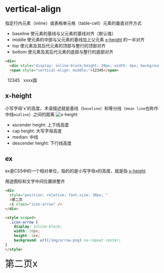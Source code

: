 # vertical-align

指定行内元素（inline）或表格单元格（table-cell）元素的垂直对齐方式

* baseline 使元素的基线与父元素的基线对齐（默认值）
* middle 使元素的中部与父元素的基线加上父元素 [x-height](#x-height) 的一半对齐
* top 使元素及其后代元素的顶部与整行的顶部对齐
* bottom 使元素及其后代元素的底部与整行的底部对齐

```html
<div>
  <div style="display: inline-block;height: 20px; width: 4px; background: var(--vp-c-brand-lighter);vertical-align: middle"></div>
  <span style="vertical-align: middle;">12345</span>
```
<div>
  <div style="display: inline-block;height: 20px; width: 4px; background: var(--vp-c-brand-lighter);vertical-align: middle"></div>
  <span style="vertical-align: middle;">12345</span>
   <div style="display: inline-block;height: 20px; width: 4px; background: var(--vp-c-brand-lighter);vertical-align: middle"></div>
  <span style="vertical-align: middle;">xxxx国</span>
   <div style="display: inline-block;height: 20px; width: 4px; background: var(--vp-c-brand-lighter);vertical-align: middle"></div>
</div>

## x-height 
小写字母'x'的高度，术语描述就是基线（`baseline`）和等分线（`mean line`也称作中线`midline`）之间的距离
![x-height](/img/x-height.png)

* ascender height: 上下线高度
* cap height: 大写字母高度
* median: 中线
* descender height: 下行线高度


## ex
ex是CSS中的一个相对单位，指的的是小写字母x的高度，就是指 [x-height](#x-height)

用途图标和文字中间位置排整齐
```html
<div 
  style="position: relative; font-size: 30px; "
  >第二页
  <i class="icon-arrow" />
</div>

<style scoped>
  .icon-arrow {
    display: inline-block;
    width: 20px;
    height: 1ex;
    background: url(/img/arrow.png) no-repeat center;
}
</style>
```
<div style="position: relative; font-size: 30px; ">第二页x<i class="icon-arrow" /></div>

<style scoped>
  .icon-arrow {
    display: inline-block;
    width: 20px;
    height: 1ex;
    background: url(/img/arrow.png) no-repeat center;
}
</style>